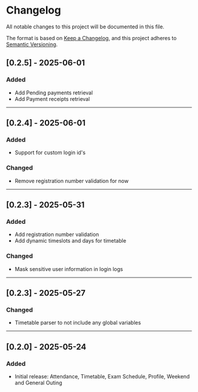 # Changelog

All notable changes to this project will be documented in this file.

The format is based on [Keep a Changelog](https://keepachangelog.com/en/1.0.0/),
and this project adheres to [Semantic Versioning](https://semver.org/spec/v2.0.0.html).


## [0.2.5] - 2025-06-01

### Added
- Add Pending payments retrieval
- Add Payment receipts retrieval
---

## [0.2.4] - 2025-06-01

### Added
- Support for custom login id's

### Changed
- Remove registration number validation for now

---

## [0.2.3] - 2025-05-31

### Added
- Add registration number validation
- Add dynamic timeslots and days for timetable

### Changed
- Mask sensitive user information in login logs

---

## [0.2.3] - 2025-05-27

### Changed
- Timetable parser to not include any global variables

---

## [0.2.0] - 2025-05-24

### Added
- Initial release: Attendance, Timetable, Exam Schedule, Profile, Weekend and General Outing
